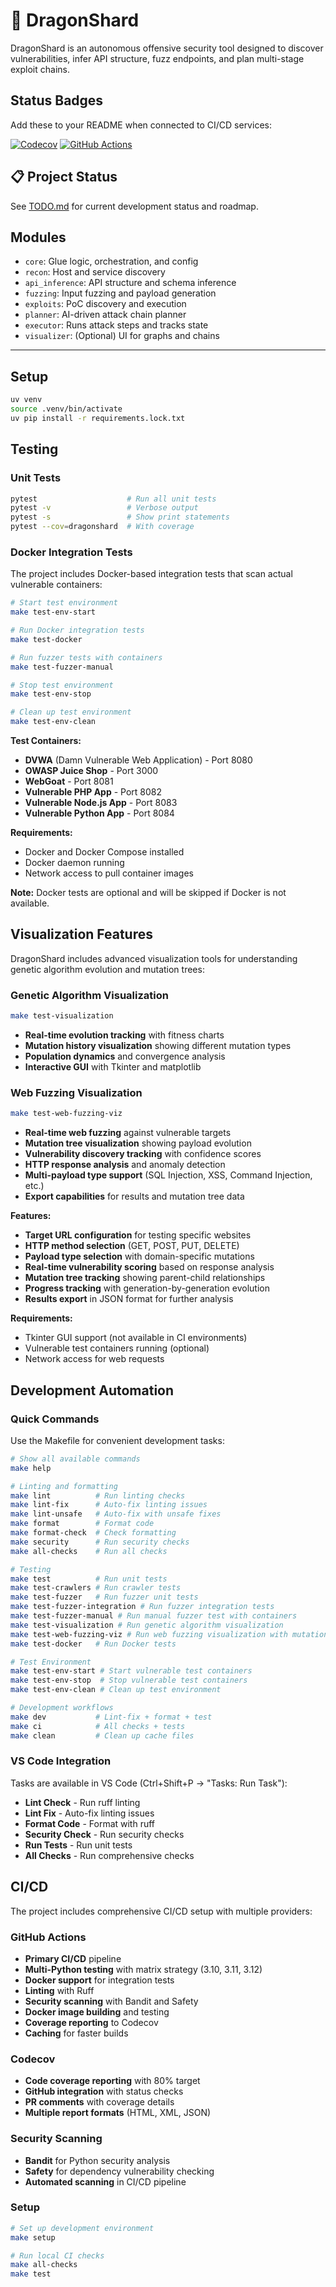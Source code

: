 # 🐉 DragonShard

DragonShard is an autonomous offensive security tool designed to discover vulnerabilities, infer API structure, fuzz endpoints, and plan multi-stage exploit chains.


## Status Badges
Add these to your README when connected to CI/CD services:

[![Codecov](https://codecov.io/gh/meltingscales/dragonshard/branch/main/graph/badge.svg)](https://codecov.io/gh/meltingscales/dragonshard)
[![GitHub Actions](https://github.com/meltingscales/dragonshard/workflows/CI%2FCD%20Pipeline/badge.svg)](https://github.com/meltingscales/dragonshard/actions)

## 📋 Project Status

See [TODO.md](TODO.md) for current development status and roadmap.

## Modules

- `core`: Glue logic, orchestration, and config
- `recon`: Host and service discovery
- `api_inference`: API structure and schema inference
- `fuzzing`: Input fuzzing and payload generation
- `exploits`: PoC discovery and execution
- `planner`: AI-driven attack chain planner
- `executor`: Runs attack steps and tracks state
- `visualizer`: (Optional) UI for graphs and chains

---

## Setup

```bash
uv venv
source .venv/bin/activate
uv pip install -r requirements.lock.txt
```

## Testing

### Unit Tests
```bash
pytest                    # Run all unit tests
pytest -v                 # Verbose output
pytest -s                 # Show print statements
pytest --cov=dragonshard  # With coverage
```

### Docker Integration Tests
The project includes Docker-based integration tests that scan actual vulnerable containers:

```bash
# Start test environment
make test-env-start

# Run Docker integration tests
make test-docker

# Run fuzzer tests with containers
make test-fuzzer-manual

# Stop test environment
make test-env-stop

# Clean up test environment
make test-env-clean
```

**Test Containers:**
- **DVWA** (Damn Vulnerable Web Application) - Port 8080
- **OWASP Juice Shop** - Port 3000
- **WebGoat** - Port 8081
- **Vulnerable PHP App** - Port 8082
- **Vulnerable Node.js App** - Port 8083
- **Vulnerable Python App** - Port 8084

**Requirements:**
- Docker and Docker Compose installed
- Docker daemon running
- Network access to pull container images

**Note:** Docker tests are optional and will be skipped if Docker is not available.

## Visualization Features

DragonShard includes advanced visualization tools for understanding genetic algorithm evolution and mutation trees:

### Genetic Algorithm Visualization
```bash
make test-visualization
```
- **Real-time evolution tracking** with fitness charts
- **Mutation history visualization** showing different mutation types
- **Population dynamics** and convergence analysis
- **Interactive GUI** with Tkinter and matplotlib

### Web Fuzzing Visualization
```bash
make test-web-fuzzing-viz
```
- **Real-time web fuzzing** against vulnerable targets
- **Mutation tree visualization** showing payload evolution
- **Vulnerability discovery tracking** with confidence scores
- **HTTP response analysis** and anomaly detection
- **Multi-payload type support** (SQL Injection, XSS, Command Injection, etc.)
- **Export capabilities** for results and mutation tree data

**Features:**
- **Target URL configuration** for testing specific websites
- **HTTP method selection** (GET, POST, PUT, DELETE)
- **Payload type selection** with domain-specific mutations
- **Real-time vulnerability scoring** based on response analysis
- **Mutation tree tracking** showing parent-child relationships
- **Progress tracking** with generation-by-generation evolution
- **Results export** in JSON format for further analysis

**Requirements:**
- Tkinter GUI support (not available in CI environments)
- Vulnerable test containers running (optional)
- Network access for web requests

## Development Automation

### Quick Commands
Use the Makefile for convenient development tasks:

```bash
# Show all available commands
make help

# Linting and formatting
make lint          # Run linting checks
make lint-fix      # Auto-fix linting issues
make lint-unsafe   # Auto-fix with unsafe fixes
make format        # Format code
make format-check  # Check formatting
make security      # Run security checks
make all-checks    # Run all checks

# Testing
make test          # Run unit tests
make test-crawlers # Run crawler tests
make test-fuzzer   # Run fuzzer unit tests
make test-fuzzer-integration # Run fuzzer integration tests
make test-fuzzer-manual # Run manual fuzzer test with containers
make test-visualization # Run genetic algorithm visualization
make test-web-fuzzing-viz # Run web fuzzing visualization with mutation tree
make test-docker   # Run Docker tests

# Test Environment
make test-env-start # Start vulnerable test containers
make test-env-stop  # Stop vulnerable test containers
make test-env-clean # Clean up test environment

# Development workflows
make dev           # Lint-fix + format + test
make ci            # All checks + tests
make clean         # Clean up cache files
```



### VS Code Integration
Tasks are available in VS Code (Ctrl+Shift+P → "Tasks: Run Task"):
- **Lint Check** - Run ruff linting
- **Lint Fix** - Auto-fix linting issues
- **Format Code** - Format with ruff
- **Security Check** - Run security checks
- **Run Tests** - Run unit tests
- **All Checks** - Run comprehensive checks

## CI/CD

The project includes comprehensive CI/CD setup with multiple providers:

### GitHub Actions
- **Primary CI/CD** pipeline
- **Multi-Python testing** with matrix strategy (3.10, 3.11, 3.12)
- **Docker support** for integration tests
- **Linting** with Ruff
- **Security scanning** with Bandit and Safety
- **Docker image building** and testing
- **Coverage reporting** to Codecov
- **Caching** for faster builds

### Codecov
- **Code coverage reporting** with 80% target
- **GitHub integration** with status checks
- **PR comments** with coverage details
- **Multiple report formats** (HTML, XML, JSON)

### Security Scanning
- **Bandit** for Python security analysis
- **Safety** for dependency vulnerability checking
- **Automated scanning** in CI/CD pipeline

### Setup
```bash
# Set up development environment
make setup

# Run local CI checks
make all-checks
make test
```
